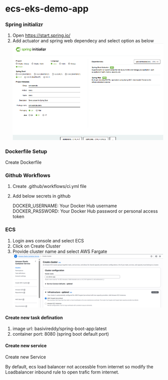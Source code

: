 # ecs-eks-demo-app

### Spring initializr 

1. Open https://start.spring.io/
2. Add actuator and spring web dependecy and select option as below 
![SpringInitializer](images/spring-initializer.png)


### Dockerfile Setup
Create Dockerfile

### Github Workflows
1. Create .github/workflows/ci.yml file
2. Add below secrets in github

    DOCKER_USERNAME: Your Docker Hub username
    DOCKER_PASSWORD: Your Docker Hub password or personal access token

### ECS 
1. Login aws console and select ECS
2. Click on Create Cluster
3. Provide cluster name and select AWS Fargate 
![ECS](images/ecs-cluster.png)


#### Create new task defination
1. image url: basivireddy/spring-boot-app:latest
2. container port: 8080 (spring boot default port)



#### Create new service




Create new Service

By default, ecs load balancer not accessble from internet so modify the Loadbalancer inbound rule to open trafic form internet.







